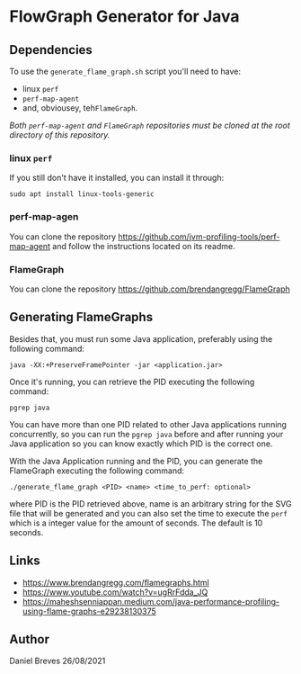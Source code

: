 # FlowGraph Generator for Java

## Dependencies

To use the `generate_flame_graph.sh` script you'll need to have: 

- linux `perf` 
- `perf-map-agent`
- and, obviousey, teh`FlameGraph`.


*Both `perf-map-agent` and `FlameGraph` repositories must be cloned at the root
directory of this repository.*


### linux `perf`

If you still don't have it installed, you can install it through:

```
sudo apt install linux-tools-generic
```


### perf-map-agen

You can clone the repository https://github.com/jvm-profiling-tools/perf-map-agent
and follow the instructions located on its readme.


### FlameGraph

You can clone the repository https://github.com/brendangregg/FlameGraph


## Generating FlameGraphs

Besides that, you must run some Java application, preferably using the 
following command:

```
java -XX:+PreserveFramePointer -jar <application.jar> 
```

Once it's running, you can retrieve the PID executing the following command:

```
pgrep java
```

You can have more than one PID related to other Java applications running 
concurrently, so you can run the `pgrep java` before and after running your
Java application so you can know exactly which PID is the correct one.

With the Java Application running and the PID, you can generate the FlameGraph 
executing the following command:

```
./generate_flame_graph <PID> <name> <time_to_perf: optional> 
```

where PID is the PID retrieved above, name is an arbitrary string for the 
SVG file that will be generated and you can also set the time to execute the `perf`
which is a integer value for the amount of seconds. The default is 10 seconds. 


## Links

- https://www.brendangregg.com/flamegraphs.html
- https://www.youtube.com/watch?v=ugRrFdda_JQ
- https://maheshsenniappan.medium.com/java-performance-profiling-using-flame-graphs-e29238130375

## Author
Daniel Breves
26/08/2021


